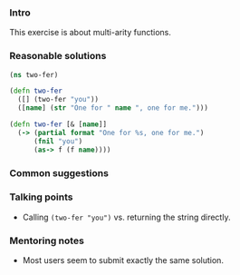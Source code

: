 ### Intro
This exercise is about multi-arity functions.

### Reasonable solutions

```clojure
(ns two-fer)

(defn two-fer
  ([] (two-fer "you"))
  ([name] (str "One for " name ", one for me.")))
```

```clojure
(defn two-fer [& [name]]
  (-> (partial format "One for %s, one for me.")
      (fnil "you")
      (as-> f (f name))))
```

### Common suggestions

### Talking points
- Calling `(two-fer "you")` vs. returning the string directly.

### Mentoring notes
- Most users seem to submit exactly the same solution.
